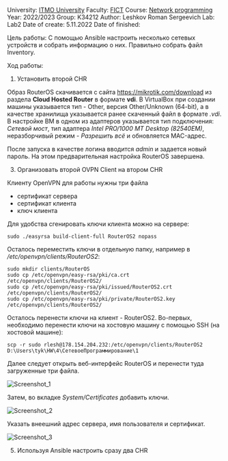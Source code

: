 University: [ITMO University](https://itmo.ru/ru/)
Faculty: [FICT](https://fict.itmo.ru)
Course: [Network programming](https://github.com/itmo-ict-faculty/network-programming)
Year: 2022/2023
Group: K34212
Author: Leshkov Roman Sergeevich
Lab: Lab2
Date of create: 5.11.2022
Date of finished: 

Цель работы: С помощью Ansible настроить несколько сетевых устройств и собрать информацию о них. Правильно собрать файл Inventory.

Ход работы:
1. Установить второй CHR 

Образ RouterOS скачивается с сайта https://mikrotik.com/download из раздела **Cloud Hosted Router** в формате **vdi**. В VirtualBox при создании машины указывается тип - Other, версия Other/Unknown (64-bit), а в качестве хранилища указывается ранее скаченный файл в формате *.vdi*. В настройке ВМ в одном из адаптеров указывается тип подключения: *Сетевой мост*, тип адаптера *Intel PRO/1000 MT Desktop (82540EM)*, неразборчивый режим - *Разрешить всё* и обновляется MAC-адрес.
  
 После запуска в качестве логина вводится *admin* и задается новый пароль. На этом предварительная настройка RouterOS завершена.

3. Организовать второй OVPN Client на втором CHR

Клиенту OpenVPN для работы нужны три файла 
- сертификат сервера
- сертификат клиента
- ключ клиента

Для удобства сгенировать ключи клиента можно на сервере:

    sudo ./easyrsa build-client-full RouterOS2 nopass

Осталось переместить ключи в отдельную папку, например в */etc/openvpn/clients/RouterOS2*:

    sudo mkdir clients/RouterOS
    sudo cp /etc/openvpn/easy-rsa/pki/ca.crt /etc/openvpn/clients/RouterOS2/
    sudo cp /etc/openvpn/easy-rsa/pki/issued/RouterOS2.crt /etc/openvpn/clients/RouterOS2/
    sudo cp /etc/openvpn/easy-rsa/pki/private/RouterOS2.key /etc/openvpn/clients/RouterOS2/
    
Осталось перенести ключи на клиент - RouterOS2. Во-первых, необходимо перенести ключи на хостовую машину с помощью SSH (на хостовой машине): 

    scp -r sudo rlesh@178.154.204.232:/etc/openvpn/clients/RouterOS2 D:\Users\tyk\HW\4\СетевоеПрограммирование\1

Далее следует открыть веб-интерфейс RouterOS и перенести туда загруженные три файла.

![Screenshot_1](https://user-images.githubusercontent.com/92050519/200081173-1e3db164-b72f-448a-94c5-da2759073a3d.jpg)

Затем, во вкладке *System/Certificates* добавить ключи. 

![Screenshot_2](https://user-images.githubusercontent.com/92050519/200081217-1807c931-c925-43a8-b834-cf6db94de72b.jpg)

Указать внеешний адрес сервера, имя пользователя и сертификат.

![Screenshot_3](https://user-images.githubusercontent.com/92050519/200081255-c5d3d527-e0b3-403b-badc-8c85579a53c4.jpg)

5. Используя Ansible настроить сразу два CHR
